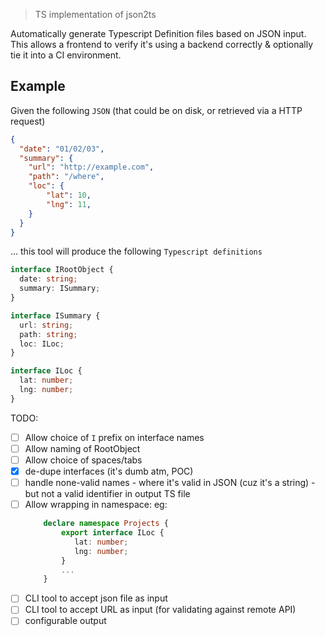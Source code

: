 > TS implementation of json2ts

Automatically generate Typescript Definition files based on JSON input. This allows
 a frontend to verify it's using a backend correctly & optionally tie it into a CI environment.

## Example 

Given the following `JSON` (that could be on disk, or retrieved via a HTTP request)

```json
{
  "date": "01/02/03",
  "summary": {
    "url": "http://example.com", 
    "path": "/where",
    "loc": {
        "lat": 10, 
        "lng": 11,
    }
  }
}
```

... this tool will produce the following `Typescript definitions` 

```ts
interface IRootObject {
  date: string;
  summary: ISummary;
}

interface ISummary {
  url: string;
  path: string;
  loc: ILoc;
}

interface ILoc {
  lat: number;
  lng: number;
}
```

TODO:

- [ ] Allow choice of `I` prefix on interface names
- [ ] Allow naming of RootObject
- [ ] Allow choice of spaces/tabs
- [x] de-dupe interfaces (it's dumb atm, POC)
- [ ] handle none-valid names - where it's valid in JSON (cuz it's a string) - but not a valid identifier in 
      output TS file
- [ ] Allow wrapping in namespace: eg: 
    ```ts
        declare namespace Projects {
            export interface ILoc {
               lat: number;
               lng: number;
            }
            ...
        }
    ```
- [ ] CLI tool to accept json file as input
- [ ] CLI tool to accept URL as input (for validating against remote API)
- [ ] configurable output